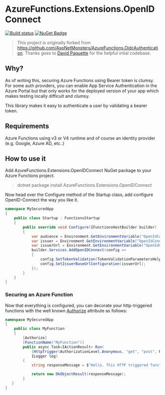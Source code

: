 # AzureFunctions.Extensions.OpenIDConnect
[![Build status](https://github.com/fmichellonet/AzureFunctions.Extensions.OpenIDConnect/workflows/Continuous%20Integration/badge.svg)](https://github.com/fmichellonet/AzureFunctions.Extensions.OpenIDConnect/actions?query=workflow%3A%22Continuous+Integration%22) [![NuGet Badge](https://buildstats.info/nuget/AzureFunctions.Extensions.OpenIDConnect)](https://www.nuget.org/packages/AzureFunctions.Extensions.OpenIDConnect/)

> This project is originally forked from https://github.com/AspNetMonsters/AzureFunctions.OidcAuthentication. Thanks goes to [David Paquette](https://github.com/dpaquette) for the helpful intial codebase.


## Why?
As of writing this, securing Azure Functions using Bearer token is clumsy. For some auth providers, you can enable App Service Authentication in the Azure Portal but that only works for the deployed version of your app which makes testing locally difficult and clumsy.

This library makes it easy to authenticate a user by validating a bearer token.

## Requirements

Azure Functions using v3 or V4 runtime and of course an identity provider (e.g. Google, Azure AD, etc..)

## How to use it

Add AzureFunctions.Extensions.OpenIDConnect NuGet package to your Azure Functions project.

> dotnet package install AzureFunctions.Extensions.OpenIDConnect

Now head over the Configure method of the Startup class, add configure OpenID-Connect the way you like it.

```csharp
namespace MySecuredApp
{
    public class Startup : FunctionsStartup
    {
        public override void Configure(IFunctionsHostBuilder builder)
        {
            var audience = Environment.GetEnvironmentVariable("OpenIdConnect_Audience");
            var issuer = Environment.GetEnvironmentVariable("OpenIdConnect_Issuer");
            var issuerUrl = Environment.GetEnvironmentVariable("OpenIdConnect_IssuerUrl");
            builder.Services.AddOpenIDConnect(config =>
            {
                config.SetTokenValidation(TokenValidationParametersHelpers.Default(audience, issuer));
                config.SetIssuerBaseUrlConfiguration(issuerUrl);
            });
        }
    }
}
```

### Securing an Azure Function
Now that everything is configured, you can decorate your http-triggered functions with the well known [Authorize](https://docs.microsoft.com/en-us/dotnet/api/microsoft.aspnetcore.authorization.authorizeattribute?view=aspnetcore-3.1) attribute as follows:

```csharp
namespace MySecuredApp
{
    public class MyFunction
    {
        [Authorize]
        [FunctionName("MyFunction")]
        public async Task<IActionResult> Run(
            [HttpTrigger(AuthorizationLevel.Anonymous, "get", "post", Route = null)] HttpRequest req,
            ILogger log)
        {
            string responseMessage = $"Hello. This HTTP triggered function is protected.";

            return new OkObjectResult(responseMessage);
        }
   }
}
```

